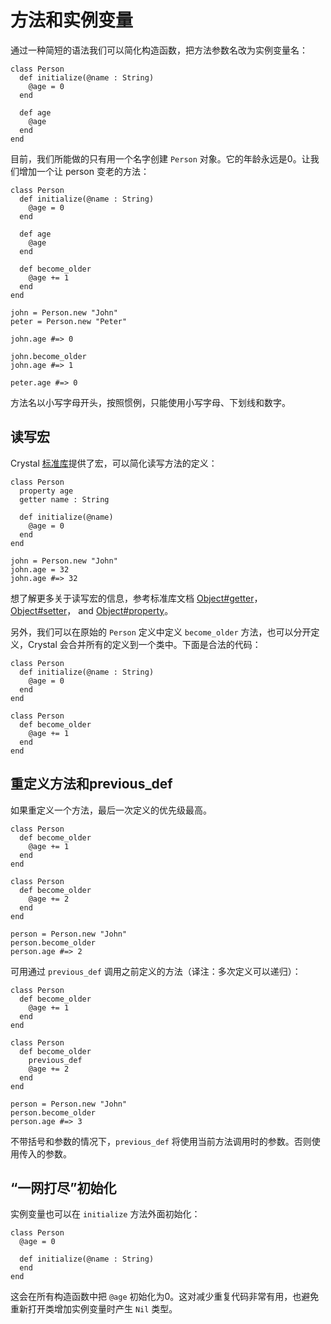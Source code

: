 # 方法和实例变量

通过一种简短的语法我们可以简化构造函数，把方法参数名改为实例变量名：

```crystal
class Person
  def initialize(@name : String)
    @age = 0
  end
  
  def age
    @age
  end
end
```

目前，我们所能做的只有用一个名字创建 `Person` 对象。它的年龄永远是0。让我们增加一个让 person 变老的方法：

```crystal
class Person
  def initialize(@name : String)
    @age = 0
  end
  
  def age
    @age
  end
  
  def become_older
    @age += 1
  end
end

john = Person.new "John"
peter = Person.new "Peter"

john.age #=> 0

john.become_older
john.age #=> 1

peter.age #=> 0
```

方法名以小写字母开头，按照惯例，只能使用小写字母、下划线和数字。

## 读写宏

Crystal [标准库](https://crystal-lang.org/api)提供了宏，可以简化读写方法的定义：

```crystal
class Person
  property age
  getter name : String

  def initialize(@name)
    @age = 0
  end
end

john = Person.new "John"
john.age = 32
john.age #=> 32
```

想了解更多关于读写宏的信息，参考标准库文档 [Object#getter](https://crystal-lang.org/api/latest/Object.html#getter%28%2Anames%29-macro)， [Object#setter](https://crystal-lang.org/api/latest/Object.html#setter%28%2Anames%29-macro)， and [Object#property](https://crystal-lang.org/api/latest/Object.html#property%28%2Anames%29-macro)。

另外，我们可以在原始的 `Person` 定义中定义 `become_older` 方法，也可以分开定义，Crystal 会合并所有的定义到一个类中。下面是合法的代码：

```crystal
class Person
  def initialize(@name : String)
    @age = 0
  end
end

class Person
  def become_older
    @age += 1
  end
end
```

## 重定义方法和previous_def

如果重定义一个方法，最后一次定义的优先级最高。

```crystal
class Person
  def become_older
    @age += 1
  end
end

class Person
  def become_older
    @age += 2
  end
end

person = Person.new "John"
person.become_older
person.age #=> 2
```

可用通过 `previous_def` 调用之前定义的方法（译注：多次定义可以递归）：

```crystal
class Person
  def become_older
    @age += 1
  end
end

class Person
  def become_older
    previous_def
    @age += 2
  end
end

person = Person.new "John"
person.become_older
person.age #=> 3
```

不带括号和参数的情况下，`previous_def` 将使用当前方法调用时的参数。否则使用传入的参数。

## “一网打尽”初始化

实例变量也可以在 `initialize` 方法外面初始化：

```crystal
class Person
  @age = 0

  def initialize(@name : String)
  end
end
```

这会在所有构造函数中把 `@age` 初始化为0。这对减少重复代码非常有用，也避免重新打开类增加实例变量时产生 `Nil` 类型。
